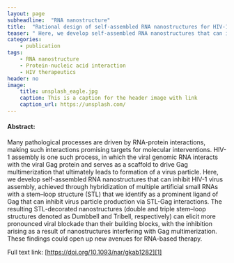 ```yaml
---
layout: page
subheadline:  "RNA nanostructure"
title:  "Rational design of self-assembled RNA nanostructures for HIV-1 virus assembly blockade"
teaser: " Here, we develop self-assembled RNA nanostructures that can inhibit HIV-1 virus assembly, achieved through hybridization of multiple artificial small RNAs with a stem–loop structure (STL) that we identify as a prominent ligand of Gag that can inhibit virus particle production via STL-Gag interactions."
categories:
    - publication
tags:
    - RNA nanostructure
    - Protein-nucleic acid interaction
    - HIV therapeutics
header: no
image:
    title: unsplash_eagle.jpg
    caption: This is a caption for the header image with link
    caption_url: https://unsplash.com/
---
```



#### Abstract:

Many pathological processes are driven by RNA-protein interactions, making such interactions promising targets for molecular interventions. HIV-1 assembly is one such process, in which the viral genomic RNA interacts with the viral Gag protein and serves as a scaffold to drive Gag multimerization that ultimately leads to formation of a virus particle. Here, we develop self-assembled RNA nanostructures that can inhibit HIV-1 virus assembly, achieved through hybridization of multiple artificial small RNAs with a stem–loop structure (STL) that we identify as a prominent ligand of Gag that can inhibit virus particle production via STL-Gag interactions. The resulting STL-decorated nanostructures (double and triple stem–loop structures denoted as Dumbbell and Tribell, respectively) can elicit more pronounced viral blockade than their building blocks, with the inhibition arising as a result of nanostructures interfering with Gag multimerization. These findings could open up new avenues for RNA-based therapy.

Full text link: [https://doi.org/10.1093/nar/gkab1282][1]

 [1]: https://doi.org/10.1093/nar/gkab1282